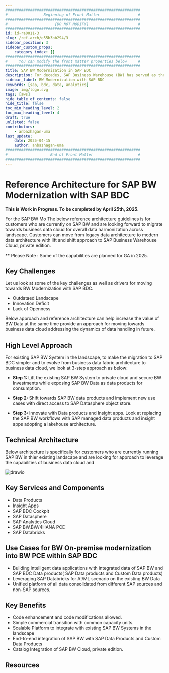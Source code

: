 ```yaml
---
############################################################
#                Beginning of Front Matter                 #
############################################################
#                     [DO NOT MODIFY]                      #
############################################################
id: id-ra0011-3
slug: /ref-arch/e55b3bb294/3
sidebar_position: 3
sidebar_custom_props:
    category_index: []
############################################################
#     You can modify the front matter properties below     #
############################################################
title: SAP BW Modernization in SAP BDC
description: For decades, SAP Business Warehouse (BW) has served as the backbone of enterprise data warehousing, delivering critical insights for strategic decision-making. However, the rapidly evolving business environment demands more from data infrastructure and real-time analytics capabilities, seamless integration across diverse sources, and scalable architecture that can adapt to changing requirements. The Business Data Cloud (BDC) represents the next evolution in enterprise data management, offering organizations a path beyond traditional BW environments toward a more agile, integrated, and future-ready data platform.
sidebar_label: BW Modernization with SAP BDC
keywords: [sap, bdc, data, analytics]
image: img/logo.svg
tags: [aws]
hide_table_of_contents: false
hide_title: false
toc_min_heading_level: 2
toc_max_heading_level: 4
draft: true
unlisted: false
contributors:
    - anbazhagan-uma
last_update:
    date: 2025-04-15
    author: anbazhagan-uma
############################################################
#                   End of Front Matter                    #
############################################################
---
```


# Reference Architecture for SAP BW Modernization with SAP BDC

**This is Work in Progress. To be completed by April 25th, 2025.**


For the SAP BW Mo
The below reference architecture guidelines is for customers who are currently on SAP BW and are looking forward to migrate towards business data cloud for overall data harmonization across landscape. Customers can move from legacy data architecture to modern data architecture with lift and shift approach to SAP Business Warehouse Cloud, private edition. 

** Please Note : Some of the capabilities are planned for GA in 2025.

## Key Challenges

Let us look at some of the key challenges as well as drivers for moving towards BW Modernization with SAP BDC.
- Outdataed Landscape
- Innovation Deficit
- Lack of Openness

Below approach and reference architecture can help increase the value of BW Data at the same time provide an approach for moving towards business data cloud addressing the dynamics of data handling in future.

## High Level Approach 

For existing SAP BW System in the landscape, to make the migration to SAP BDC simpler and to evolve from business data fabric architecture to business data cloud, we look at 3-step approach as below:

- **Step 1:** Lift the existing SAP BW System to private cloud and secure BW Investments while exposing SAP BW Data as data products for consumption. 

- **Step 2:** Shift towards SAP BW data products and implement new use cases with direct access to SAP Datasphere object store.

- **Step 3:** Innovate with Data products and Insight apps. Look at replacing the SAP BW workflows with SAP managed data products and insight apps adopting a lakehouse architecture. 


## Technical Architecture 

Below architecture is specifically for customers who are currently running SAP BW in thier existing landscape and are looking for approach to leverage the capabilities of business data cloud and 

![drawio](drawio/bw-approach-1.drawio)

## Key Services and Components

- Data Products
- Insight Apps 
- SAP BDC Cockpit
- SAP Datasphere
- SAP Analytics Cloud
- SAP BW.BW/4HANA PCE
- SAP Databricks

## Use Cases for BW On-premise modernization into BW PCE within SAP BDC

- Building intelligent data applications with integrated data of SAP BW and SAP BDC Data products( SAP Data products and Custom Data products)
- Leveraging SAP Databricks for AI/ML scenario on the existing BW Data 
- Unified platform of all data consolidated from different SAP sources and non-SAP sources.

## Key Benefits

- Code enhancement and code modifications allowed.
- Simple commercial transition with common capacity units.
- Scalable Platform to integrate with existing SAP BW Systems in the landscape
- End-to-end integration of SAP BW with SAP Data Products and Custom Data Products
- Catalog Integration of SAP BW Cloud, private edition.

## Resources 